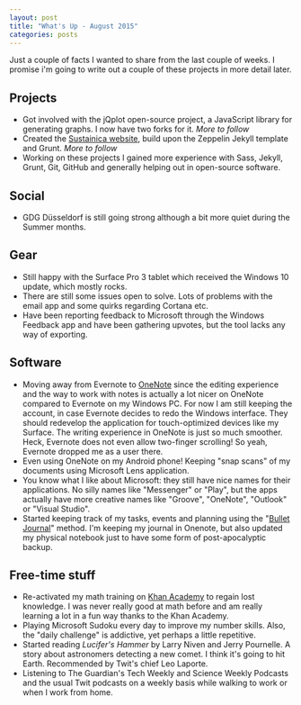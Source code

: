 ```yaml
---
layout: post
title: "What's Up - August 2015"
categories: posts
---
```


Just a couple of facts I wanted to share from the last couple of weeks. I promise i'm going to write out a couple of these projects in more detail later.

## Projects

- Got involved with the jQplot open-source project, a JavaScript library for generating graphs. I now have two forks for it. *More to follow*
- Created the [Sustainica website](http://www.sustainica.org), build upon the Zeppelin Jekyll template and Grunt. *More to follow*
- Working on these projects I gained more experience with Sass, Jekyll, Grunt, Git, GitHub and generally helping out in open-source software.

## Social

- GDG Düsseldorf is still going strong although a bit more quiet during the Summer months.

## Gear

- Still happy with the Surface Pro 3 tablet which received the Windows 10 update, which mostly rocks.
- There are still some issues open to solve. Lots of problems with the email app and some quirks regarding Cortana etc.
- Have been reporting feedback to Microsoft through the Windows Feedback app and have been gathering upvotes, but the tool lacks any way of exporting.

## Software

- Moving away from Evernote to [OneNote](http://www.onenote.com) since the editing experience and the way to work with notes is actually a lot nicer on OneNote compared to Evernote on my Windows PC. For now I am still keeping the account, in case Evernote decides to redo the Windows interface. They should redevelop the application for touch-optimized devices like my Surface. The writing experience in OneNote is just so much smoother. Heck, Evernote does not even allow two-finger scrolling! So yeah, Evernote dropped me as a user there.
- Even using OneNote on my Android phone! Keeping "snap scans" of my documents using Microsoft Lens application.
- You know what I like about Microsoft: they still have nice names for their applications. No silly names like "Messenger" or "Play", but the apps actually have more creative names like "Groove", "OneNote", "Outlook" or "Visual Studio".
- Started keeping track of my tasks, events and planning using the "[Bullet Journal](http://bulletjournal.com/)" method. I'm keeping my journal in Onenote, but also updated my physical notebook just to have some form of post-apocalyptic backup.

## Free-time stuff

- Re-activated my math training on [Khan Academy](https://www.khanacademy.org/) to regain lost knowledge. I was never really good at math before and am really learning a lot in a fun way thanks to the Khan Academy.
- Playing Microsoft Sudoku every day to improve my number skills. Also, the "daily challenge" is addictive, yet perhaps a little repetitive.
- Started reading *Lucifer's Hammer* by Larry Niven and Jerry Pournelle. A story about astronomers detecting a new comet. I think it's going to hit Earth. Recommended by Twit's chief Leo Laporte.
- Listening to The Guardian's Tech Weekly and Science Weekly Podcasts and the usual Twit podcasts on a weekly basis while walking to work or when I work from home.